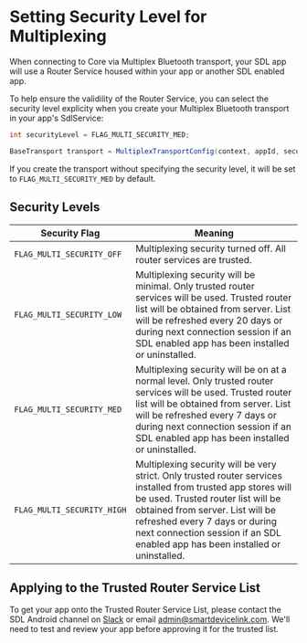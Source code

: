 # Setting Security Level for Multiplexing

When connecting to Core via Multiplex Bluetooth transport, your SDL app will use a Router Service housed within your app or another SDL enabled app.

To help ensure the validility of the Router Service, you can select the security level explicity when you create your Multiplex Bluetooth transport in your app's SdlService:

```java
int securityLevel = FLAG_MULTI_SECURITY_MED;

BaseTransport transport = MultiplexTransportConfig(context, appId, securityLevel);
```

If you create the transport without specifying the security level, it will be set to `FLAG_MULTI_SECURITY_MED` by default.

## Security Levels

Security Flag   | Meaning
------------|------------------------------------------------------------
`FLAG_MULTI_SECURITY_OFF`       | Multiplexing security turned off. All router services are trusted.
`FLAG_MULTI_SECURITY_LOW`  | Multiplexing security will be minimal. Only trusted router services will be used. Trusted router list will be obtained from server. List will be refreshed every 20 days or during next connection session if an SDL enabled app has been installed or uninstalled. 
`FLAG_MULTI_SECURITY_MED`     | Multiplexing security will be on at a normal level. Only trusted router services will be used. Trusted router list will be obtained from server. List will be refreshed every 7 days or during next connection session if an SDL enabled app has been installed or uninstalled.
`FLAG_MULTI_SECURITY_HIGH`	| Multiplexing security will be very strict. Only trusted router services installed from trusted app stores will be used. Trusted router list will be obtained from server. List will be refreshed every 7 days or during next connection session if an SDL enabled app has been installed or uninstalled.


## Applying  to the Trusted Router Service List
To get your app onto the Trusted Router Service List, please contact the SDL Android channel on [Slack](http://slack.smartdevicelink.com) or email [admin@smartdevicelink.com](mailto:admin@smartdevicelink.com). We'll need to test and review your app before approving it for the trusted list.

